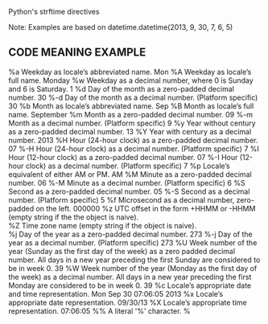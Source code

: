 Python's strftime directives

Note: Examples are based on datetime.datetime(2013, 9, 30, 7, 6, 5)

CODE 	  MEANING 	                                                        EXAMPLE
------------------------------------------------------------------------------------------
%a    Weekday as locale’s abbreviated name.                                 Mon
%A 	  Weekday as locale’s full name. 	                                    Monday
%w    Weekday as a decimal number, where 0 is Sunday and 6 is Saturday.     1
%d 	  Day of the month as a zero-padded decimal number. 	                30
%-d   Day of the month as a decimal number. (Platform specific)             30
%b 	  Month as locale’s abbreviated name.                                   Sep
%B    Month as locale’s full name.                                          September
%m 	  Month as a zero-padded decimal number.                                09
%-m   Month as a decimal number. (Platform specific)                        9
%y 	  Year without century as a zero-padded decimal number.                 13
%Y 	  Year with century as a decimal number.                                2013
%H 	  Hour (24-hour clock) as a zero-padded decimal number.                 07
%-H   Hour (24-hour clock) as a decimal number. (Platform specific)         7
%I    Hour (12-hour clock) as a zero-padded decimal number.                 07
%-I   Hour (12-hour clock) as a decimal number. (Platform specific)         7
%p 	  Locale’s equivalent of either AM or PM.                           	AM
%M 	  Minute as a zero-padded decimal number. 	                            06
%-M   Minute as a decimal number. (Platform specific) 	                    6
%S 	  Second as a zero-padded decimal number. 	                            05
%-S   Second as a decimal number. (Platform specific) 	                    5
%f 	  Microsecond as a decimal number, zero-padded on the left. 	        000000
%z 	  UTC offset in the form +HHMM or -HHMM
      (empty string if the the object is naive). 	
%Z 	  Time zone name (empty string if the object is naive). 	
%j 	  Day of the year as a zero-padded decimal number. 	                    273
%-j   Day of the year as a decimal number. (Platform specific) 	            273
%U 	  Week number of the year (Sunday as the first day of the week)
        as a zero padded decimal number. All days in a new year preceding
        the first Sunday are considered to be in week 0. 	                39
%W 	  Week number of the year (Monday as the first day of the week)
        as a decimal number. All days in a new year preceding the
        first Monday are considered to be in week 0. 	                    39
%c 	  Locale’s appropriate date and time representation. 	                Mon Sep 30 07:06:05 2013
%x 	  Locale’s appropriate date representation. 	                        09/30/13
%X 	  Locale’s appropriate time representation. 	                        07:06:05
%% 	  A literal '%' character. 	                                            %